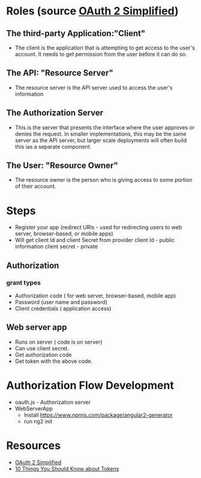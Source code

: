 # Roles (__source__ [OAuth 2 Simplified](https://aaronparecki.com/oauth-2-simplified/))
## The third-party Application:"Client"
  * The client is the application that is attempting to get access to the user's account. It needs to get permission from the user before it can do so.
## The API: "Resource Server"
  * The resource server is the API server used to access the user's information
## The Authorization Server
  * This is the server that presents the interface where the user approves or denies the request. In smaller implementations, this may be the same server as the API server, but larger scale deployments will often build this ias a separate component.
## The User: "Resource Owner"
  * The resource owner is the person who is giving access to some portion of their account.

# Steps
  * Register your app (redirect URIs - used for redirecting users to web server, browser-based, or mobile apps)
  * Will get client Id and client Secret from provider
        client Id - public information
        client secret - private
## Authorization
### grant types
   * Authorization code  ( for web server, browser-based, mobile app)
   * Password (user name and password)
   * Client credentials ( application access)
## Web server app
   * Runs on server ( code is on server)
   * Can use client secret.
   * Get authorization code
   * Get token with the above code. 

# Authorization Flow Development
  * oauth.js        - Authorization server
  * WebServerApp
     * Install https://www.npmjs.com/package/angular2-generator
     * run ng2 init
# Resources
* [OAuth 2 Simplified](https://aaronparecki.com/oauth-2-simplified/)
* [10 Things You Should Know about Tokens](https://auth0.com/blog/ten-things-you-should-know-about-tokens-and-cookies/)
